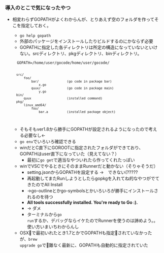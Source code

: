 ### 導入のとこで気になったやつ
* 相変わらずGOPATHがよくわからんが、とりあえず空のフォルダを作ってそこを指定しておく。
    * <code>go help gopath</code>
    * 外部のパッケージをインストールしたりビルドするのにかならず必要
    * GOPATHに指定した各ディレクトリは所定の構造になっていないといけない。srcディレクトリ、pkgディレクトリ、binディレクトリ。

    <code>
    GOPATH=/home/user/gocode/home/user/gocode/

        src/
            foo/
                bar/               (go code in package bar)
                    x.go
                quux/              (go code in package main)
                    y.go
        bin/
            quux                   (installed command)
        pkg/
            linux_amd64/
                foo/
                    bar.a          (installed package object)
    </code>

    * そもそもver1.8から勝手にGOPATHが設定されるようになったので考える必要なし←
    * <code>go env</code>でいろいろ確認できる
    * winだとC直下にGOROOTに指定されたフォルダができており、GOPATHはuser直下になっていた（見えてない？）
        * 最初に<code>go get</code>で適当なやついれたら作ってくれたっぽい
    * winでVSCでやるときにそのままRunnerだと動かない（そりゃそうだ）
        * setting.jsonからGOPATHを設定する →　できない(?????
        * 再起動してまたRunしようとしたらgopkgを入れてね的なやつがでてきたのでAll Install
        * →go-outlineとかgo-symbolsとかいろいろが勝手にインストールされるのを待つ
        * <b>All tools successfully installed. You're ready to Go :).</b>
        * → ダメ
        * ターミナルから<code>go run</code>するか、デバッグならイケたのでRunnerを使うのは諦めよう。。使い方いまいちわからんし
    * OSXで最初いれたとき1.7とかでGOPATHも指定されていなかったが、<code>brew upgrade go</code>で難なく最新に、GOPATHも自動的に指定されていた
